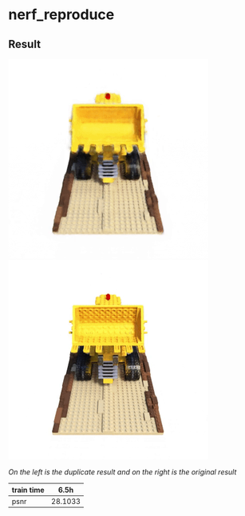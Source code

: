 # nerf_reproduce

## Result

![1](./RES/res.gif)
![2](./RES/nw8d8-f7gok.gif)

*On the left is the duplicate result and on the right is the original result*

| train time      | 6.5h |
| ----------- | ----------- |
|  psnr    | 28.1033       |